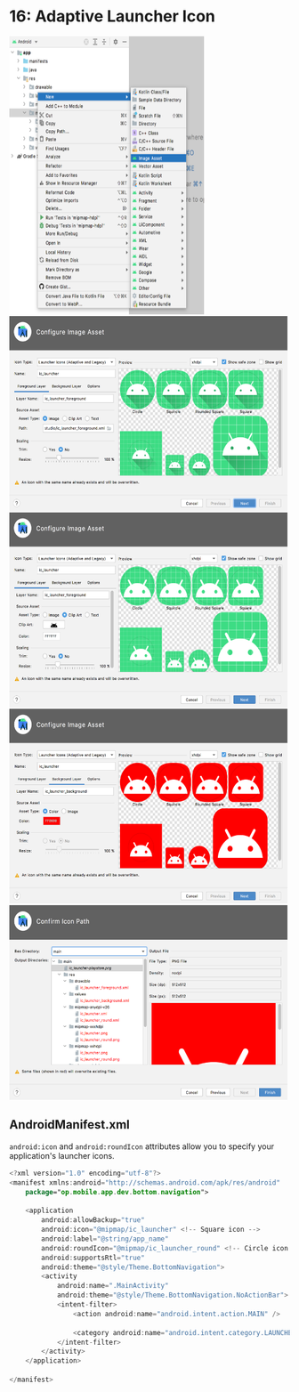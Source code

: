 # **16: Adaptive Launcher Icon**

<img src="../resources/img/16-adaptive-launcher-icon/16-asset-studio-1.png" width="350" height="500" />

<img src="../resources/img/16-adaptive-launcher-icon/16-asset-studio-2.png" width="500" height="350" />

<img src="../resources/img/16-adaptive-launcher-icon/16-asset-studio-3.png" width="500" height="350" />

<img src="../resources/img/16-adaptive-launcher-icon/16-asset-studio-4.png" width="500" height="350" />

<img src="../resources/img/16-adaptive-launcher-icon/16-asset-studio-5.png" width="500" height="350" />

## AndroidManifest.xml

`android:icon` and `android:roundIcon` attributes allow you to specify your application's launcher icons.

```kotlin
<?xml version="1.0" encoding="utf-8"?>
<manifest xmlns:android="http://schemas.android.com/apk/res/android"
    package="op.mobile.app.dev.bottom.navigation">

    <application
        android:allowBackup="true"
        android:icon="@mipmap/ic_launcher" <!-- Square icon -->
        android:label="@string/app_name"
        android:roundIcon="@mipmap/ic_launcher_round" <!-- Circle icon -->
        android:supportsRtl="true"
        android:theme="@style/Theme.BottomNavigation">
        <activity
            android:name=".MainActivity"
            android:theme="@style/Theme.BottomNavigation.NoActionBar">
            <intent-filter>
                <action android:name="android.intent.action.MAIN" />

                <category android:name="android.intent.category.LAUNCHER" />
            </intent-filter>
        </activity>
    </application>

</manifest>
```
